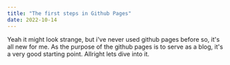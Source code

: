 ```yaml
---
title: "The first steps in Github Pages"
date: 2022-10-14
---
```


Yeah it might look strange, but i've never used github pages before so, it's all new for me. As the purpose of the github pages is to serve as a blog, it's a very good starting point. Allright lets dive into it.